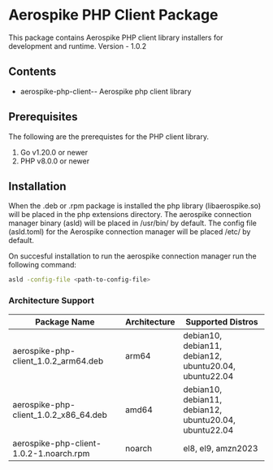 # Aerospike PHP Client Package

This package contains Aerospike PHP client library installers for development
and runtime.
Version - 1.0.2

## Contents

* aerospike-php-client-<version>-<arch>
  Aerospike php client library

## Prerequisites

The following are the prerequistes for the PHP client library.
1. Go v1.20.0 or newer
2. PHP v8.0.0 or newer

## Installation

When the .deb or .rpm package is installed the php library (libaerospike.so) will be placed in the php extensions directory. The aerospike connection manager binary (asld) will be placed in /usr/bin/ by default. The config file (asld.toml) for the Aerospike connection manager will be placed /etc/ by default. 

On succesful installation to run the aerospike connection manager run the following command:
```bash
asld -config-file <path-to-config-file>
```

### Architecture Support 

| Package Name                          	| Architecture 	| Supported Distros                               |
|-----------------------------------------------|---------------|--------------------------------------|
| aerospike-php-client_1.0.2_arm64.deb 		| arm64        	| debian10, debian11, debian12, ubuntu20.04, ubuntu22.04 |
| aerospike-php-client_1.0.2_x86_64.deb 	| amd64        	| debian10, debian11, debian12, ubuntu20.04, ubuntu22.04 |
| aerospike-php-client-1.0.2-1.noarch.rpm 	| noarch    	| el8, el9, amzn2023                              |

